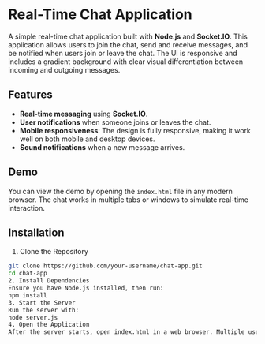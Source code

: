 # Real-Time Chat Application

A simple real-time chat application built with **Node.js** and **Socket.IO**. This application allows users to join the chat, send and receive messages, and be notified when users join or leave the chat. The UI is responsive and includes a gradient background with clear visual differentiation between incoming and outgoing messages.

## Features
- **Real-time messaging** using **Socket.IO**.
- **User notifications** when someone joins or leaves the chat.
- **Mobile responsiveness**: The design is fully responsive, making it work well on both mobile and desktop devices.
- **Sound notifications** when a new message arrives.

## Demo
You can view the demo by opening the `index.html` file in any modern browser. The chat works in multiple tabs or windows to simulate real-time interaction.

## Installation

 1. Clone the Repository
```bash
git clone https://github.com/your-username/chat-app.git
cd chat-app
2. Install Dependencies
Ensure you have Node.js installed, then run:
npm install
3. Start the Server
Run the server with:
node server.js
4. Open the Application
After the server starts, open index.html in a web browser. Multiple users can join by opening the same page in different tabs or browsers.

